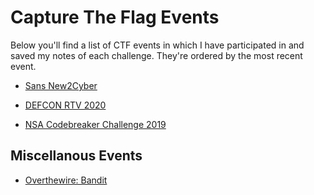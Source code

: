 # Capture The Flag Events

Below you'll find a list of CTF events in which I have participated in and saved my notes of each challenge. They're ordered by the most recent event.

* [Sans New2Cyber](https://github.com/logicoverflow/ctf/tree/main/sans-new2cyber-ctf)

* [DEFCON RTV 2020](https://github.com/logicoverflow/ctf/tree/main/defcon-rtv-2020)

* [NSA Codebreaker Challenge 2019](https://github.com/logicoverflow/ctf/tree/main/nsa-codebreaker-2019)

## Miscellanous Events

* [Overthewire: Bandit](https://github.com/logicoverflow/ctf/tree/main/overthewire/bandit/)